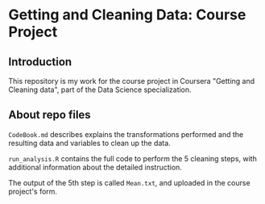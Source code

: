 Getting and Cleaning Data: Course Project
=========================================

Introduction
------------
This repository is my work for the course project in Coursera "Getting and Cleaning data", part of the Data Science specialization.

About repo files
----------------
`CodeBook.md` describes explains the transformations performed and the resulting data and variables to clean up the data.

`run_analysis.R` contains the full code to perform the 5 cleaning steps, with additional information about the detailed instruction. 

The output of the 5th step is called `Mean.txt`, and uploaded in the course project's form.